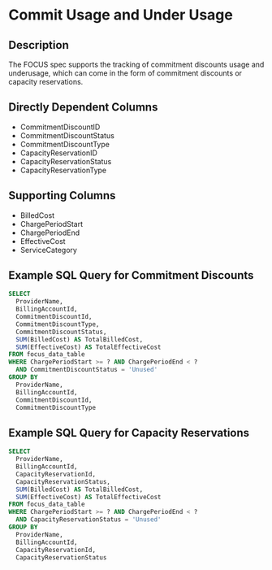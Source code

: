 # Commit Usage and Under Usage

## Description

The FOCUS spec supports the tracking of commitment discounts usage and underusage, which can come in the form of commitment discounts or capacity reservations.

## Directly Dependent Columns

* CommitmentDiscountID
* CommitmentDiscountStatus
* CommitmentDiscountType
* CapacityReservationID
* CapacityReservationStatus
* CapacityReservationType

## Supporting Columns

* BilledCost
* ChargePeriodStart
* ChargePeriodEnd
* EffectiveCost
* ServiceCategory

## Example SQL Query for Commitment Discounts

```sql
SELECT
  ProviderName,
  BillingAccountId,
  CommitmentDiscountId,
  CommitmentDiscountType,
  CommitmentDiscountStatus,
  SUM(BilledCost) AS TotalBilledCost,
  SUM(EffectiveCost) AS TotalEffectiveCost
FROM focus_data_table
WHERE ChargePeriodStart >= ? AND ChargePeriodEnd < ?
  AND CommitmentDiscountStatus = 'Unused'
GROUP BY
  ProviderName,
  BillingAccountId,
  CommitmentDiscountId,
  CommitmentDiscountType
```

## Example SQL Query for Capacity Reservations

```sql
SELECT
  ProviderName,
  BillingAccountId,
  CapacityReservationId,
  CapacityReservationStatus,
  SUM(BilledCost) AS TotalBilledCost,
  SUM(EffectiveCost) AS TotalEffectiveCost
FROM focus_data_table
WHERE ChargePeriodStart >= ? AND ChargePeriodEnd < ?
  AND CapacityReservationStatus = 'Unused'
GROUP BY
  ProviderName,
  BillingAccountId,
  CapacityReservationId,
  CapacityReservationStatus
```
